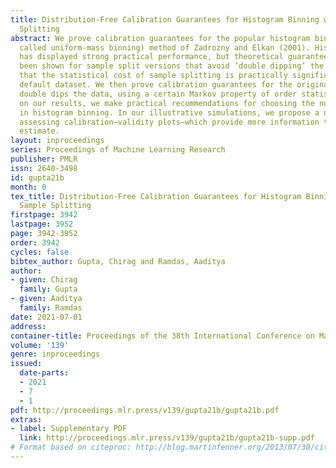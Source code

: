 ```yaml
---
title: Distribution-Free Calibration Guarantees for Histogram Binning without Sample
  Splitting
abstract: We prove calibration guarantees for the popular histogram binning (also
  called uniform-mass binning) method of Zadrozny and Elkan (2001). Histogram binning
  has displayed strong practical performance, but theoretical guarantees have only
  been shown for sample split versions that avoid ’double dipping’ the data. We demonstrate
  that the statistical cost of sample splitting is practically significant on a credit
  default dataset. We then prove calibration guarantees for the original method that
  double dips the data, using a certain Markov property of order statistics. Based
  on our results, we make practical recommendations for choosing the number of bins
  in histogram binning. In our illustrative simulations, we propose a new tool for
  assessing calibration—validity plots—which provide more information than an ECE
  estimate.
layout: inproceedings
series: Proceedings of Machine Learning Research
publisher: PMLR
issn: 2640-3498
id: gupta21b
month: 0
tex_title: Distribution-Free Calibration Guarantees for Histogram Binning without
  Sample Splitting
firstpage: 3942
lastpage: 3952
page: 3942-3952
order: 3942
cycles: false
bibtex_author: Gupta, Chirag and Ramdas, Aaditya
author:
- given: Chirag
  family: Gupta
- given: Aaditya
  family: Ramdas
date: 2021-07-01
address:
container-title: Proceedings of the 38th International Conference on Machine Learning
volume: '139'
genre: inproceedings
issued:
  date-parts:
  - 2021
  - 7
  - 1
pdf: http://proceedings.mlr.press/v139/gupta21b/gupta21b.pdf
extras:
- label: Supplementary PDF
  link: http://proceedings.mlr.press/v139/gupta21b/gupta21b-supp.pdf
# Format based on citeproc: http://blog.martinfenner.org/2013/07/30/citeproc-yaml-for-bibliographies/
---
```

